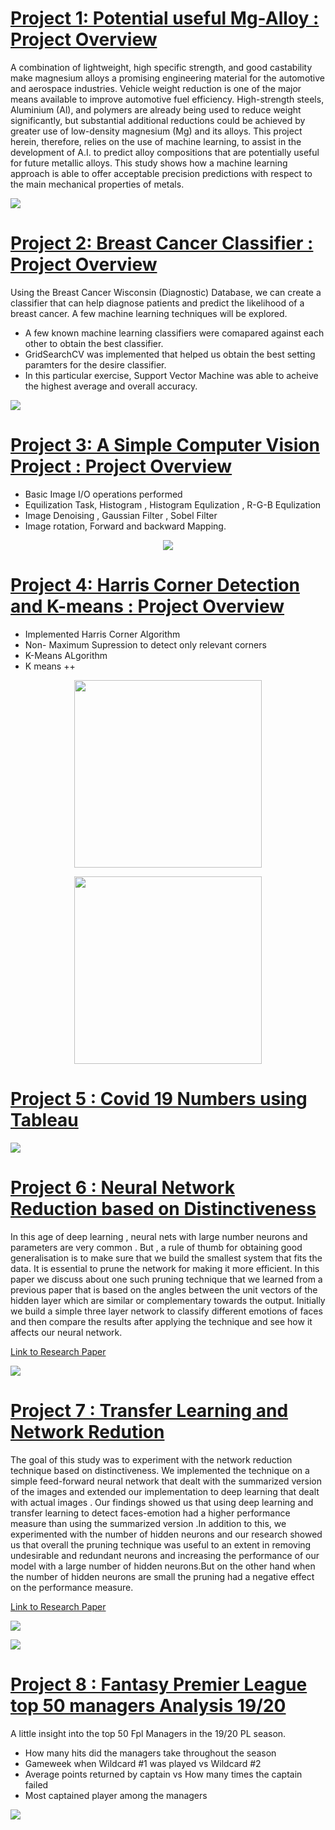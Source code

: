 # [Project 1: Potential useful Mg-Alloy : Project Overview](https://github.com/u6734495-Samyak/Comp4560)

A combination of lightweight, high specific strength, and good castability make magnesium alloys a promising engineering material for the automotive and aerospace industries. Vehicle weight reduction is one of the major means available to improve automotive fuel efficiency. High-strength steels, Aluminium (Al), and polymers are already being used to reduce weight significantly, but substantial additional reductions could be achieved by greater use of low-density magnesium (Mg) and its alloys. This project herein, therefore, relies on the use of machine learning, to assist in the development of A.I. to predict alloy compositions that are potentially useful for future metallic alloys. This study shows how a machine learning approach is able to offer acceptable precision predictions with respect to the main mechanical properties of metals.

![](/images/Pie.png)


# [Project 2: Breast Cancer Classifier : Project Overview](https://github.com/u6734495-Samyak/KaggleBreastCancer)

Using the Breast Cancer Wisconsin (Diagnostic) Database, we can create a classifier that can help diagnose patients and predict the likelihood of a breast cancer. A few machine learning techniques will be explored. 
* A few known machine learning classifiers were comapared against each other to obtain the best classifier.
* GridSearchCV was implemented that helped us obtain the best setting paramters for the desire classifier.
* In this particular exercise, Support Vector Machine was able to acheive the highest average and overall accuracy.

![](/images/metrics.png)


# [Project 3: A Simple Computer Vision Project : Project Overview](https://github.com/u6734495-Samyak/Computer-Vision)

* Basic Image I/O operations performed
* Equilization Task, Histogram , Histogram Equlization , R-G-B Equlization
* Image Denoising , Gaussian Filter , Sobel Filter
* Image rotation, Forward and backward Mapping.
  
<p align="center">
  <img src="images/gaussianoutput_3.jpg" />
</p>




# [Project 4:  Harris Corner Detection and K-means : Project Overview](https://github.com/u6734495-Samyak/Harris-Corner-and-Kmeans)

* Implemented Harris Corner Algorithm
* Non- Maximum Supression to detect only relevant corners
* K-Means ALgorithm
* K means ++

<p align="center">
  <img src="/images/Corner_4.jpg" width="300" />
  </p>
<p align="center"> 
  <img src="/images/k15.png" width="300" />
  </p>


# [Project 5 : Covid 19 Numbers using Tableau](https://public.tableau.com/profile/samyak5029#!/vizhome/Covid-19_15983430784780/Dashboard1)


![](/images/Dashboard1.png)


# [Project 6 : Neural Network Reduction based on Distinctiveness](https://github.com/u6734495-Samyak/Neural-Network-Pruning)

In this age of deep learning , neural nets with large number neurons and parameters are very common . But , a rule of thumb for obtaining good generalisation is to make sure that we build the smallest system that fits the data. It is essential to prune the network for making it more efficient. In this paper we discuss about one such pruning technique that we learned from a previous paper that is based on the angles between the unit vectors of the hidden layer which are similar or complementary towards the output. Initially we build a simple three layer network to classify different emotions of faces and then compare the results after applying the technique and see how it affects our neural network.

[Link to Research Paper](https://github.com/u6734495-Samyak/Neural-Network-Pruning/blob/master/u6734495_NN1.pdf)


![](/images/AccuracyGraph1.png)


# [Project 7 : Transfer Learning and Network Redution](https://github.com/u6734495-Samyak/Transfer-Learning-with-Network-Redcution-Technique)

The goal of this study was to experiment with the network reduction technique based on distinctiveness. We implemented the technique on a simple feed-forward neural network that dealt with the summarized version of the images and extended our implementation to deep learning that dealt with actual images . Our findings showed us that using deep learning and transfer learning to detect faces-emotion had a higher performance measure than using the summarized version .In addition to this, we experimented with the number of hidden neurons and our research showed us that overall the pruning technique was useful to an extent in removing undesirable and redundant neurons and increasing the performance of our model with a large number of hidden neurons.But on the other hand when the number of hidden neurons are small the pruning had a negative effect on the performance measure.

[Link to Research Paper](https://github.com/u6734495-Samyak/Transfer-Learning-with-Network-Redcution-Technique/blob/master/u6734495_NN2.pdf)

![](/images/AccuracyGraph1.png)

![](/images/EffectofPruningwithdifferentHiddenUnits.png)


# [Project 8 : Fantasy Premier League top 50 managers Analysis 19/20 ](https://public.tableau.com/profile/samyak5029#!/vizhome/Fpltop50Viz/Dashboard1?publish=yes)

A little insight into the top 50 Fpl Managers in the 19/20 PL season.
* How many hits did the managers take throughout the season
* Gameweek when Wildcard #1 was played vs Wildcard #2
* Average points returned by captain vs How many times the captain failed
* Most captained player among the managers

![](/images/Dashboard2.png)











